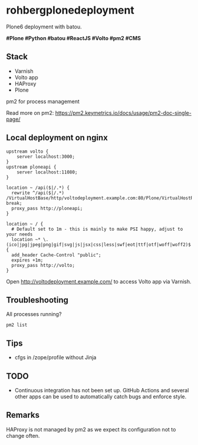 rohbergplonedeployment
======================

Plone6 deployment with batou. 

**#Plone #Python #batou #ReactJS #Volto #pm2 #CMS**

Stack
---------

* Varnish
* Volto app
* HAProxy
* Plone

pm2 for process management

Read more on pm2: https://pm2.keymetrics.io/docs/usage/pm2-doc-single-page/


Local deployment on nginx
--------------------------

```
upstream volto {
    server localhost:3000;
}
upstream ploneapi {
    server localhost:11080;
}

location ~ /api($|/.*) {
  rewrite ^/api($|/.*) /VirtualHostBase/http/voltodeployment.example.com:80/Plone/VirtualHostRoot/_vh_api$1 break;
  proxy_pass http://ploneapi;
}

location ~ / {
  # Default set to 1m - this is mainly to make PSI happy, adjust to your needs
  location ~* \.(ico|jpg|jpeg|png|gif|svg|js|jsx|css|less|swf|eot|ttf|otf|woff|woff2)$ {
  add_header Cache-Control "public";
  expires +1m;
  proxy_pass http://volto;
}
````

Open http://voltodeployment.example.com/ to access Volto app via Varnish.


Troubleshooting
-----------------

All processes running?

`pm2 list`

Tips
-----

- cfgs in /zope/profile without Jinja


TODO
------
 
- Continuous integration has not been set up. 
GitHub Actions and several other apps can be used to automatically catch bugs and enforce style. 

Remarks
-------

HAProxy is not managed by pm2 as we expect its configuration not to change often.
